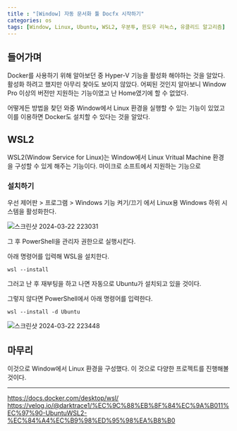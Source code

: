 ```yaml
---
title : "[Window] 자동 문서화 툴 Docfx 시작하기"
categories: os
tags: [Window, Linux, Ubuntu, WSL2, 우분투, 윈도우 리눅스, 유클리드 알고리즘]
---
```

## 들어가며
Docker를 사용하기 위해 알아보던 중 Hyper-V 기능을 활성화 해야하는 것을 알았다. 활성화 하려고 했지만 아무리 찾아도 보이지 않았다. 어찌된 것인지 알아보니 Window Pro 이상의 버전만 지원하는 기능이였고 난 Home였기에 할 수 없었다.

어떻게든 방법을 찾던 와중 Window에서 Linux 환경을 실행할 수 있는 기능이 있었고 이를 이용하면 Docker도 설치할 수 있다는 것을 알았다.

## WSL2
WSL2(Window Service for Linux)는 Window에서 Linux Vritual Machine 환경을 구성할 수 있게 해주는 기능이다. 마이크로 소프트에서 지원하는 기능으로 

### 설치하기
우선 제어판 > 프로그램 > Windows 기능 켜기/끄기 에서 Linux용 Windows 하위 시스템을 활성화한다.

![스크린샷 2024-03-22 223031](https://github.com/mohitto55/mohitto55.github.io/assets/154340583/c7cfecd1-3618-42a2-b85e-a611e472df2a)

그 후 PowerShell을 관리자 권한으로 실행시킨다.

아래 명령어를 입력해 WSL을 설치한다.
```
wsl --install
```
그러고 난 후 재부팅을 하고 나면 자동으로 Ubuntu가 설치되고 있을 것이다.

그렇지 않다면 PowerShell에서 아래 명령어를 입력한다.
```
wsl --install -d Ubuntu
```

![스크린샷 2024-03-22 223448](https://github.com/mohitto55/mohitto55.github.io/assets/154340583/6be99b3f-7460-4fb1-ac05-c316519b24e6)


## 마무리
이것으로 Window에서 Linux 환경을 구성했다. 이 것으로 다양한 프로젝트를 진행해볼 것이다.


---

<div class="Reference">
<div class="callout-header"> </div>
<p>
<a href="https://docs.docker.com/desktop/wsl/">https://docs.docker.com/desktop/wsl/</a>
<a href="https://velog.io/@darktrace1/%EC%9C%88%EB%8F%84%EC%9A%B011%EC%97%90-UbuntuWSL2-%EC%84%A4%EC%B9%98%ED%95%98%EA%B8%B0">https://velog.io/@darktrace1/%EC%9C%88%EB%8F%84%EC%9A%B011%EC%97%90-UbuntuWSL2-%EC%84%A4%EC%B9%98%ED%95%98%EA%B8%B0</a>
</p>
</div>